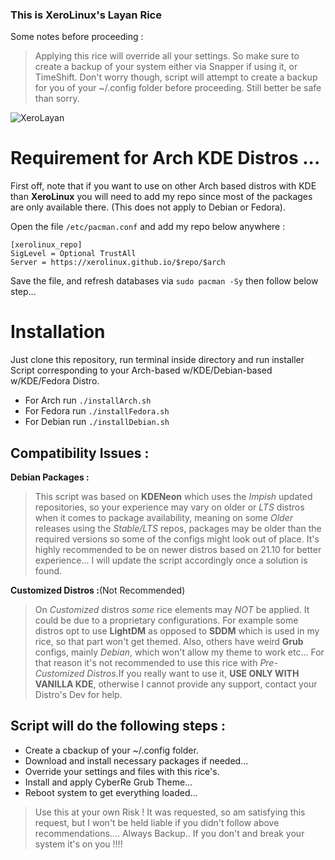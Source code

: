 ### This is XeroLinux's Layan Rice

Some notes before proceeding :

> Applying this rice will override all your settings. So make sure to create a backup of your system either via Snapper if using it, or TimeShift. Don't worry though, script will attempt to create a backup for you of your ~/.config folder before proceeding. Still better be safe than sorry.

![XeroLayan](https://i.imgur.com/aVgMxed.jpg)

# Requirement for Arch KDE Distros ...

First off, note that if you want to use on other Arch based distros with KDE than **XeroLinux** you will need to add my repo since most of the packages are only available there. (This does not apply to Debian or Fedora).

Open the file `/etc/pacman.conf` and add my repo below anywhere :
```
[xerolinux_repo]
SigLevel = Optional TrustAll
Server = https://xerolinux.github.io/$repo/$arch
```
Save the file, and refresh databases via `sudo pacman -Sy` then follow below step...

# Installation

Just clone this repository, run terminal inside directory and run installer Script corresponding to your Arch-based w/KDE/Debian-based w/KDE/Fedora Distro.

- For Arch run `./installArch.sh`
- For Fedora run `./installFedora.sh`
- For Debian run `./installDebian.sh`

## Compatibility Issues :

**Debian Packages :**

> This script was based on **KDENeon** which uses the *Impish* updated repositories, so your experience may vary on older or *LTS* distros when it comes to package availability, meaning on some *Older* releases using the *Stable/LTS* repos, packages may be older than the required versions so some of the configs might look out of place. It's highly recommended to be on newer distros based on 21.10 for better experience... I will update the script accordingly once a solution is found.

**Customized Distros :**(Not Recommended)

> On *Customized* distros *some* rice elements may *NOT* be applied. It could be due to a proprietary configurations. For example some distros opt to use **LightDM** as opposed to **SDDM** which is used in my rice, so that part won't get themed. Also, others have weird **Grub** configs, mainly *Debian*, which won't allow my theme to work etc... For that reason it's not recommended to use this rice with *Pre-Customized Distros*.If you really want to use it, **USE ONLY WITH VANILLA KDE**, otherwise I cannot provide any support, contact your Distro's Dev for help.

## Script will do the following steps :

- Create a cbackup of your ~/.config folder.
- Download and install necessary packages if needed...
- Override your settings and files with this rice's.
- Install and apply CyberRe Grub Theme...
- Reboot system to get everything loaded... 

> Use this at your own Risk ! It was requested, so am satisfying this request, but I won't be held liable if you didn't follow above recommendations.... Always Backup.. If you don't and break your system it's on you !!!!

